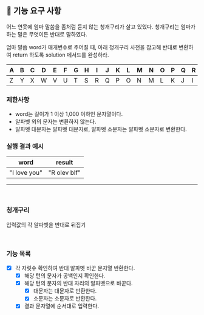 ## 🚀 기능 요구 사항

어느 연못에 엄마 말씀을 좀처럼 듣지 않는 청개구리가 살고 있었다. 청개구리는 엄마가 하는 말은 무엇이든 반대로 말하였다.

엄마 말씀 word가 매개변수로 주어질 때, 아래 청개구리 사전을 참고해 반대로 변환하여 return 하도록 solution 메서드를 완성하라.

| A | B | C | D | E | F | G | H | I | J | K | L | M | N | O | P | Q | R | S | T | U | V | W | X | Y | Z |
| --- | --- | --- | --- | --- | --- | --- | --- | --- | --- | --- | --- | --- | --- | --- | --- | --- | --- | --- | --- | --- | --- | --- | --- | --- | --- |
| Z | Y | X | W | V | U | T | S | R | Q | P | O | N | M | L | K | J | I | H | G | F | E | D | C | B | A |

### 제한사항

- word는 길이가 1 이상 1,000 이하인 문자열이다.
- 알파벳 외의 문자는 변환하지 않는다.
- 알파벳 대문자는 알파벳 대문자로, 알파벳 소문자는 알파벳 소문자로 변환한다.

### 실행 결과 예시

| word | result |
| --- | --- |
| "I love you" | "R olev blf" |


---
<br />

### 청개구리

입력값의 각 알파벳을 반대로 뒤집기

<br/>

### 기능 목록

- [x] 각 자릿수 확인하여 반대 알파벳 바꾼 문자열 반환한다.
    - [x] 해당 턴의 문자가 공백인지 확인한다.
    - [x] 해당 턴의 문자의 반대 자리의 알파벳으로 바꾼다.
      - [x] 대문자는 대문자로 반환한다.
      - [x] 소문자는 소문자로 반환한다.
    - [x] 결과 문자열에 순서대로 입력한다.